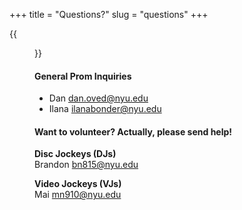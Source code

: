 +++
title = "Questions?"
slug = "questions"
+++

{{<figure src="images/no_idea.gif" >}}

#### General Prom Inquiries

* Dan [dan.oved@nyu.edu](mailto:dan.oved@nyu.edu)
* Ilana [ilanabonder@nyu.edu](ilanabonder@nyu.edu)

#### Want to volunteer? Actually, please send help!

**Disc Jockeys (DJs)**<br/>
Brandon [bn815@nyu.edu](mailto:bn815@nyu.edu)

**Video Jockeys (VJs)**<br/>
Mai [mn910@nyu.edu](mailto:mn910@nyu.edu)
